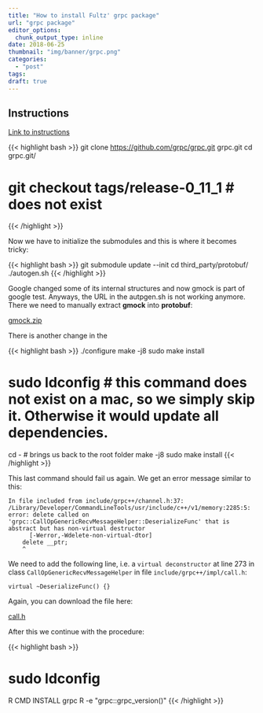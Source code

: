 ```yaml
---
title: "How to install Fultz' grpc package"
url: "grpc package"
editor_options: 
  chunk_output_type: inline
date: 2018-06-25
thumbnail: "img/banner/grpc.png"
categories:
  - "post"
tags: 
draft: true
---
```


## Instructions

[Link to instructions](https://github.com/nfultz/grpc/blob/master/install)

{{< highlight bash >}}
git clone https://github.com/grpc/grpc.git grpc.git
cd grpc.git/
# git checkout tags/release-0_11_1 # does not exist
{{< /highlight >}}

Now we have to initialize the submodules and this is where it becomes tricky:

{{< highlight bash >}}
git submodule update --init
cd third_party/protobuf/
./autogen.sh 
{{< /highlight >}}

Google changed some of its internal structures and now gmock is part of google test. Anyways, the URL in the autpgen.sh is not working anymore. There we need to manually extract **gmock** into **protobuf**:

[gmock.zip](/files/grpc/gmock.zip)

There is another change in the 

{{< highlight bash >}}
./configure
make -j8
sudo make install 
# sudo ldconfig # this command does not exist on a mac, so we simply skip it. Otherwise it would update all dependencies.
cd - # brings us back to the root folder
make -j8
sudo make install
{{< /highlight >}}

This last command should fail us again. We get an error message similar to this: 
```
In file included from include/grpc++/channel.h:37:
/Library/Developer/CommandLineTools/usr/include/c++/v1/memory:2285:5: error: delete called on 'grpc::CallOpGenericRecvMessageHelper::DeserializeFunc' that is abstract but has non-virtual destructor
      [-Werror,-Wdelete-non-virtual-dtor]
    delete __ptr;
    ^
```

We need to add the following line, i.e. a `virtual deconstructor` at line 273 in class `CallOpGenericRecvMessageHelper` in file `include/grpc++/impl/call.h`: 
```	
virtual ~DeserializeFunc() {}
```

Again, you can download the file here: 

[call.h](/files/grpc/call.h)

After this we continue with the procedure: 

{{< highlight bash >}}	
# sudo ldconfig

R CMD INSTALL grpc
R -e "grpc::grpc_version()"
{{< /highlight >}}